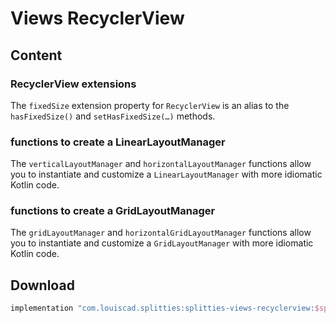 # Views RecyclerView

## Content

### RecyclerView extensions

The `fixedSize` extension property for `RecyclerView` is an alias to the
`hasFixedSize()` and `setHasFixedSize(…)` methods.

### functions to create a LinearLayoutManager

The `verticalLayoutManager` and `horizontalLayoutManager` functions allow you
to instantiate and customize a `LinearLayoutManager` with more idiomatic
Kotlin code.

### functions to create a GridLayoutManager

The `gridLayoutManager` and `horizontalGridLayoutManager` functions allow you
to instantiate and customize a `GridLayoutManager` with more idiomatic Kotlin
code.

## Download

```groovy
implementation "com.louiscad.splitties:splitties-views-recyclerview:$splitties_version"
```
